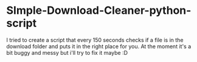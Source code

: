 # SImple-Download-Cleaner-python-script

I tried to create a script that every 150 seconds checks if a file is in the download folder and puts it in the right place for you. At the moment it's a bit buggy and messy but i'll try to fix it maybe :D
